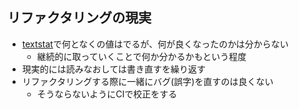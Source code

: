 ## リファクタリングの現実

-   [textstat](https://github.com/azu/textstat "textstat")で何となくの値はでるが、何が良くなったのかは分からない
    -   継続的に取っていくことで何か分かるかもという程度
-   現実的には読みなおしては書き直すを繰り返す
-   リファクタリングする際に一緒にバグ(誤字)を直すのは良くない
    -   そうならないようにCIで校正をする
